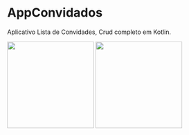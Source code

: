 # AppConvidados

Aplicativo Lista de Convidades, Crud completo em Kotlin.
<p float="left">
<img src="https://github.com/jessicalves/AppConvidados/assets/48735842/ada119c4-1120-4644-a2ca-3134b8bfdc2e" heigth="300"  width="200">
<img src="https://github.com/jessicalves/AppConvidados/assets/48735842/930fca15-6a09-4d77-98bd-9af9bcf86de1" heigth="300"  width="200">
</p>
